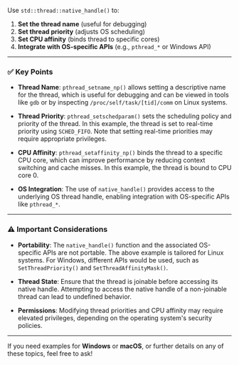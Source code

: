 Use `std::thread::native_handle()` to:

1. **Set the thread name** (useful for debugging)
2. **Set thread priority** (adjusts OS scheduling)
3. **Set CPU affinity** (binds thread to specific cores)
4. **Integrate with OS-specific APIs** (e.g., `pthread_*` or Windows API)

---

### ✅ Key Points

* **Thread Name**: `pthread_setname_np()` allows setting a descriptive name for the thread, which is useful for debugging and can be viewed in tools like `gdb` or by inspecting `/proc/self/task/[tid]/comm` on Linux systems.

* **Thread Priority**: `pthread_setschedparam()` sets the scheduling policy and priority of the thread. In this example, the thread is set to real-time priority using `SCHED_FIFO`. Note that setting real-time priorities may require appropriate privileges.

* **CPU Affinity**: `pthread_setaffinity_np()` binds the thread to a specific CPU core, which can improve performance by reducing context switching and cache misses. In this example, the thread is bound to CPU core 0.

* **OS Integration**: The use of `native_handle()` provides access to the underlying OS thread handle, enabling integration with OS-specific APIs like `pthread_*`.

---

### ⚠️ Important Considerations

* **Portability**: The `native_handle()` function and the associated OS-specific APIs are not portable. The above example is tailored for Linux systems. For Windows, different APIs would be used, such as `SetThreadPriority()` and `SetThreadAffinityMask()`.

* **Thread State**: Ensure that the thread is joinable before accessing its native handle. Attempting to access the native handle of a non-joinable thread can lead to undefined behavior.

* **Permissions**: Modifying thread priorities and CPU affinity may require elevated privileges, depending on the operating system's security policies.

---

If you need examples for **Windows** or **macOS**, or further details on any of these topics, feel free to ask!
